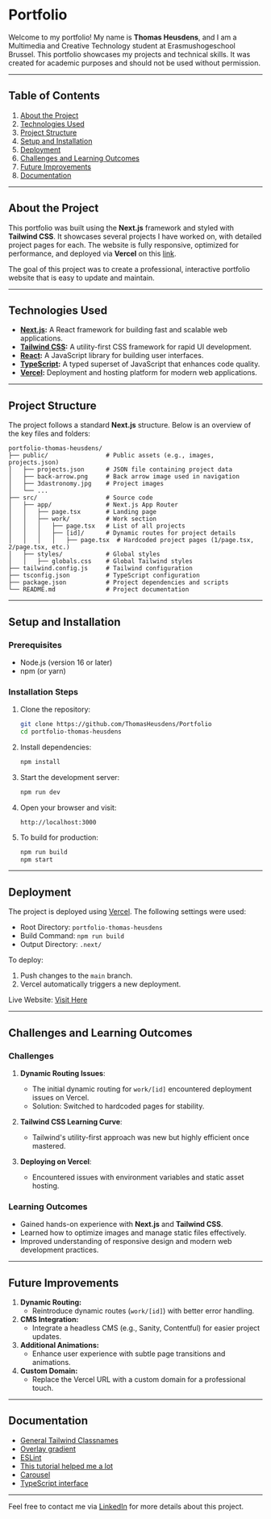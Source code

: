 # Portfolio

Welcome to my portfolio! My name is **Thomas Heusdens**, and I am a Multimedia and Creative Technology student at Erasmushogeschool Brussel. This portfolio showcases my projects and technical skills. It was created for academic purposes and should not be used without permission.

---

## Table of Contents
1. [About the Project](#about-the-project)
2. [Technologies Used](#technologies-used)
3. [Project Structure](#project-structure)
4. [Setup and Installation](#setup-and-installation)
5. [Deployment](#deployment)
6. [Challenges and Learning Outcomes](#challenges-and-learning-outcomes)
7. [Future Improvements](#future-improvements)
8. [Documentation](#documentation)

---

## About the Project

This portfolio was built using the **Next.js** framework and styled with **Tailwind CSS**. It showcases several projects I have worked on, with detailed project pages for each. The website is fully responsive, optimized for performance, and deployed via **Vercel** on this [link](https://portfolio-7blepee2o-thomasheusdens-projects.vercel.app/).

The goal of this project was to create a professional, interactive portfolio website that is easy to update and maintain.

---

## Technologies Used

- **[Next.js](https://nextjs.org/):** A React framework for building fast and scalable web applications.
- **[Tailwind CSS](https://tailwindcss.com/):** A utility-first CSS framework for rapid UI development.
- **[React](https://reactjs.org/):** A JavaScript library for building user interfaces.
- **[TypeScript](https://www.typescriptlang.org/):** A typed superset of JavaScript that enhances code quality.
- **[Vercel](https://vercel.com/):** Deployment and hosting platform for modern web applications.

---

## Project Structure

The project follows a standard **Next.js** structure. Below is an overview of the key files and folders:

```plaintext
portfolio-thomas-heusdens/
├── public/                # Public assets (e.g., images, projects.json)
│   ├── projects.json      # JSON file containing project data
│   ├── back-arrow.png     # Back arrow image used in navigation
│   ├── 3dastronomy.jpg    # Project images
│   └── ...
├── src/                   # Source code
│   ├── app/               # Next.js App Router
│   │   ├── page.tsx       # Landing page
│   │   ├── work/          # Work section
│   │   │   ├── page.tsx   # List of all projects
│   │   │   ├── [id]/      # Dynamic routes for project details
│   │   │   │   ├── page.tsx  # Hardcoded project pages (1/page.tsx, 2/page.tsx, etc.)
│   ├── styles/            # Global styles
│   │   ├── globals.css    # Global Tailwind styles
├── tailwind.config.js     # Tailwind configuration
├── tsconfig.json          # TypeScript configuration
├── package.json           # Project dependencies and scripts
└── README.md              # Project documentation
```

---

## Setup and Installation

### Prerequisites
- Node.js (version 16 or later)
- npm (or yarn)

### Installation Steps
1. Clone the repository:
   ```bash
   git clone https://github.com/ThomasHeusdens/Portfolio
   cd portfolio-thomas-heusdens
   ```

2. Install dependencies:
   ```bash
   npm install
   ```

3. Start the development server:
   ```bash
   npm run dev
   ```

4. Open your browser and visit:
   ```
   http://localhost:3000
   ```

5. To build for production:
   ```bash
   npm run build
   npm start
   ```

---

## Deployment

The project is deployed using [Vercel](https://vercel.com/). The following settings were used:
- Root Directory: `portfolio-thomas-heusdens`
- Build Command: `npm run build`
- Output Directory: `.next/`

To deploy:
1. Push changes to the `main` branch.
2. Vercel automatically triggers a new deployment.

Live Website: [Visit Here](https://portfolio-bqd9ysi8k-thomasheusdens-projects.vercel.app/)

---

## Challenges and Learning Outcomes

### Challenges
1. **Dynamic Routing Issues**:
   - The initial dynamic routing for `work/[id]` encountered deployment issues on Vercel.
   - Solution: Switched to hardcoded pages for stability.

2. **Tailwind CSS Learning Curve**:
   - Tailwind's utility-first approach was new but highly efficient once mastered.

3. **Deploying on Vercel**:
   - Encountered issues with environment variables and static asset hosting.

### Learning Outcomes
- Gained hands-on experience with **Next.js** and **Tailwind CSS**.
- Learned how to optimize images and manage static files effectively.
- Improved understanding of responsive design and modern web development practices.

---

## Future Improvements
1. **Dynamic Routing:**
   - Reintroduce dynamic routes (`work/[id]`) with better error handling.
2. **CMS Integration:**
   - Integrate a headless CMS (e.g., Sanity, Contentful) for easier project updates.
3. **Additional Animations:**
   - Enhance user experience with subtle page transitions and animations.
4. **Custom Domain:**
   - Replace the Vercel URL with a custom domain for a professional touch.

---

## Documentation

- [General Tailwind Classnames](https://v2.tailwindcss.com/docs)
- [Overlay gradient](https://smarative.com/blog/how-to-apply-image-background-and-overlay-gradient-using-tailwind-css)
- [ESLint](https://eslint.org/docs/latest/use/command-line-interface)
- [This tutorial helped me a lot](https://www.freecodecamp.org/news/how-to-build-a-portfolio-site-with-nextjs-tailwindcss)
- [Carousel](https://www.npmjs.com/package/react-responsive-carousel)
- [TypeScript interface](https://www.webdevtutor.net/blog/typescript-interface-data-model)

---

Feel free to contact me via [LinkedIn](https://www.linkedin.com/in/thomas-heusdens-0bba19258/) for more details about this project.